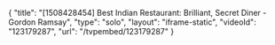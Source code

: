 {
    "title": "[1508428454] Best Indian Restaurant: Brilliant, Secret Diner - Gordon Ramsay",
    "type": "solo",
    "layout": "iframe-static",
    "videoId": "123179287",
    "url": "\/tvpembed\/123179287"
}